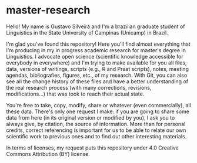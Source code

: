 # master-research

Hello! My name is Gustavo Silveira and I'm a brazilian graduate student of Linguistics in the State University of Campinas (Unicamp) in Brazil.

I'm glad you've found this repository! Here you'll find almost everything that I'm producing in my in progress academic research for master's degree in Linguistics. I advocate open science (scientific knowledge accessible for everybody in everywhere) and I'm trying to make available for you all files, data, versions of writings, scripts (e.g., R and Praat scripts), notes, meeting agendas, bibliografies, figures, etc., of my research. With Git, you can also see all the change history of these files and have a better understanding of the real research process (with many corrections, revisions, modifications...) that was took to reach their actual state.

You're free to take, copy, modify, share or whatever (even commercially), all these data. There's only one request I make: if you are going to share some data from here (in its original version or modified by you), I ask you to always give, by citation, the source of information. More than for personal credits, correct referencing is important for us to be able to relate our own scientific work to previous ones and to find out other interesting materials.

In terms of licenses, my request puts this repository under 4.0 Creative Commons Attribution (BY) license.
